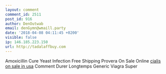```yaml
---
layout: comment
comment_id: 2511
post_id: 916
author: DenOutwab
email: denGymn@wmaill.party
date: '2018-04-08 04:11:45 +0200'
visible: false
ip: 146.185.223.150
url: http://tadalaffbuy.com
---
```

Amoxicillin Cure Yeast Infection Free Shipping Provera On Sale Online  <a href=http://cialviag.com>cialis on sale in usa</a> Comment Durer Longtemps Generic Viagra Super  
